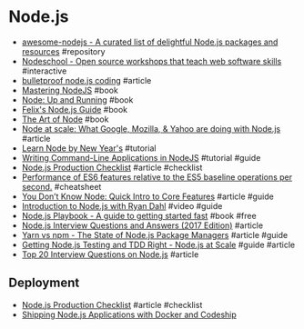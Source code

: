 # Node.js

- [awesome-nodejs - A curated list of delightful Node.js packages and resources](https://github.com/sindresorhus/awesome-nodejs) #repository
- [Nodeschool - Open source workshops that teach web software skills](http://nodeschool.io) #interactive
- [bulletproof node.js coding](http://stella.laurenzo.org/2011/03/bulletproof-node-js-coding) #article
- [Mastering NodeJS](http://visionmedia.github.io/masteringnode) #book
- [Node: Up and Running](http://chimera.labs.oreilly.com/books/1234000001808/index.html) #book
- [Felix's Node.js Guide](http://nodeguide.com) #book
- [The Art of Node](https://github.com/maxogden/art-of-node/#the-art-of-node) #book
- [Node at scale: What Google, Mozilla, & Yahoo are doing with Node.js](http://venturebeat.com/2012/01/24/node-at-google-mozilla-yahoo/) #article
- [Learn Node by New Year's](https://www.thinkful.com/learn-node-for-free) #tutorial
- [Writing Command-Line Applications in NodeJS](https://medium.freecodecamp.com/writing-command-line-applications-in-nodejs-2cf8327eee2) #tutorial #guide
- [Node.js Production Checklist](https://blog.risingstack.com/node-js-production-checklist/) #article #checklist
- [Performance of ES6 features relative to the ES5 baseline operations per second.](http://kpdecker.github.io/six-speed/) #cheatsheet 
- [You Don’t Know Node: Quick Intro to Core Features](http://webapplog.com/you-dont-know-node/?utm_source=hashnode.com) #article #guide
- [Introduction to Node.js with Ryan Dahl](https://www.youtube.com/watch?v=jo_B4LTHi3I) #video #guide
- [Node.js Playbook - A guide to getting started fast](https://github.com/HiFaraz/node-playbook) #book #free
- [Node.js Interview Questions and Answers (2017 Edition)](https://blog.risingstack.com/node-js-interview-questions-and-answers-2017/) #article
- [Yarn vs npm - The State of Node.js Package Managers](https://blog.risingstack.com/yarn-vs-npm-node-js-package-managers/) #article #guide
- [Getting Node.js Testing and TDD Right - Node.js at Scale](https://blog.risingstack.com/getting-node-js-testing-and-tdd-right-node-js-at-scale/) #guide #article
- [Top 20 Interview Questions on Node.js](http://www.codingdefined.com/2017/04/top-20-interview-questions-on-nodejs.html) #article

## Deployment

- [Node.js Production Checklist](https://blog.risingstack.com/node-js-production-checklist/) #article #checklist
- [Shipping Node.js Applications with Docker and Codeship](https://blog.risingstack.com/shipping-node-js-applications-with-docker-and-codeship/)
